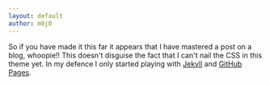 ```yaml
---
layout: default
author: m0j0
---
```


So if you have made it this far it appears that I have mastered a post on a blog, whoopie!!
This doesn't disguise the fact that I can't nail the CSS in this theme yet. In my defence I 
only started playing with [Jekyll](https://jekyllrb.com/) and [GitHub Pages](https://pages.github.com/).
